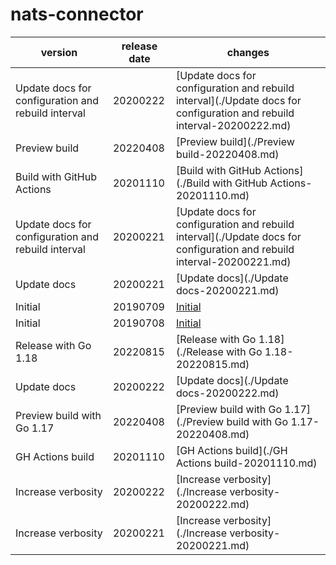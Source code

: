 # nats-connector	


|version|release date|changes|
|---|---|---|
|Update docs for configuration and rebuild interval|20200222|[Update docs for configuration and rebuild interval](./Update docs for configuration and rebuild interval-20200222.md)|
|Preview build|20220408|[Preview build](./Preview build-20220408.md)|
|Build with GitHub Actions|20201110|[Build with GitHub Actions](./Build with GitHub Actions-20201110.md)|
|Update docs for configuration and rebuild interval|20200221|[Update docs for configuration and rebuild interval](./Update docs for configuration and rebuild interval-20200221.md)|
|Update docs|20200221|[Update docs](./Update docs-20200221.md)|
|Initial|20190709|[Initial](./Initial-20190709.md)|
|Initial|20190708|[Initial](./Initial-20190708.md)|
|Release with Go 1.18|20220815|[Release with Go 1.18](./Release with Go 1.18-20220815.md)|
|Update docs|20200222|[Update docs](./Update docs-20200222.md)|
|Preview build with Go 1.17|20220408|[Preview build with Go 1.17](./Preview build with Go 1.17-20220408.md)|
|GH Actions build|20201110|[GH Actions build](./GH Actions build-20201110.md)|
|Increase verbosity|20200222|[Increase verbosity](./Increase verbosity-20200222.md)|
|Increase verbosity|20200221|[Increase verbosity](./Increase verbosity-20200221.md)|
